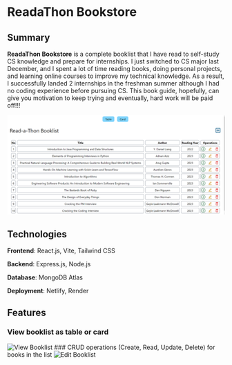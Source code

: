 # ReadaThon Bookstore

## Summary
**ReadaThon Bookstore** is a complete booklist that I have read to self-study CS knowledge and prepare for internships. I just switched to CS major last December, and I spent a lot of time
reading books, doing personal projects, and learning online courses to improve my technical knowledge. 
As a result, I successfully landed 2 internships in the freshman summer although I had no coding experience before pursuing CS.
This book guide, hopefully, can give you motivation to keep trying and eventually, hard work will be paid off!!!

<img src='https://github.com/Anhtran0208/bookstore-mern/blob/master/Screenshot%202023-10-15%20151954.png' title='ReadaThon Bookstore' alt='ReadaThon Bookstore' />

## Technologies

**Frontend**: React.js, Vite, Tailwind CSS

**Backend**: Express.js, Node.js

**Database**: MongoDB Atlas

**Deployment**: Netlify, Render

## Features
### View booklist as table or card
<img src='https://i.imgur.com/sTTlD2o.gif' title='View Booklist' width='' alt='View Booklist' />
### CRUD operations (Create, Read, Update, Delete) for books in the list
<img src='https://github.com/Anhtran0208/bookstore-mern/blob/master/Bookstore-ft2.gif' title='Edit Booklist' width='' alt='Edit Booklist' />





